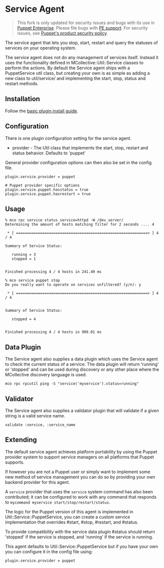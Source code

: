 # Service Agent

> This fork is only updated for security issues and bugs with its use in [Puppet Enterprise](https://puppet.com/products/puppet-enterprise).
> Please file bugs with [PE support](https://support.puppet.com).
> For security issues, see [Puppet's product security policy](https://puppet.com/docs/vulnerability-submission-process).

The service agent that lets you stop, start, restart and query the statuses of services on your operating system.

The service agent does not do any management of services itself. Instead it
uses the functionality defined in MCollective::Util::Service classes to
perform the actions. By default the Service agent ships with a PuppetService
util class, but creating your own is as simple as adding a new class to
util/service/ and implementing the start, stop, status and restart methods.

## Installation

Follow the [basic plugin install guide](http://projects.puppetlabs.com/projects/mcollective-plugins/wiki/InstalingPlugins).

## Configuration

There is one plugin configuration setting for the service agent.

* provider   - The Util class that implements the start, stop, restart and status behavior. Defaults to 'puppet'

General provider configuration options can then also be set in the config file.

```
plugin.service.provider = puppet

# Puppet provider specific options
plugin.service.puppet.hasstatus = true
plugin.service.puppet.hasrestart = true

```

## Usage
```
% mco rpc service status service=httpd -W /dev_server/
Determining the amount of hosts matching filter for 2 seconds .... 4

 * [ ============================================================> ] 4 / 4

Summary of Service Status:

   running = 3
   stopped = 1


Finished processing 4 / 4 hosts in 241.49 ms
```

```
% mco service puppet stop
Do you really want to operate on services unfiltered? (y/n): y

 * [ ============================================================> ] 4 / 4


Summary of Service Status:

   stopped = 4


Finished processing 4 / 4 hosts in 909.01 ms
```

## Data Plugin

The Service agent also supplies a data plugin which uses the Service agent to
check the current status of a service. The data plugin will return 'running'
or 'stopped' and can be used during discovery or any other place where the
MCollective discovery language is used.

```
mco rpc rpcutil ping -S "service('myservice').status=running"
```

## Validator

The Service agent also supplies a validator plugin that will validate if a
given string is a valid service name.

```
validate :service, :service_name
```

## Extending

The default service agent achieves platform portability by using the Puppet
provider system to support service managers on all platforms that Puppet
supports.

If however you are not a Puppet user or simply want to implement some new
method of service management you can do so by providing your own backend
provider for this agent.

A `service` provider that uses the `service` system command has also been
contributed; it can be configured to work with any command that responds to
`mycommand myservice start/stop/restart/status`.

The logic for the Puppet version of this agent is implemented in
Util::Service::PuppetService, you can create a custom service implementation
that overrides #start, #stop, #restart, and #status.

To provide compatibility with the service data plugin #status should return
'stopped' if the service is stopped, and 'running' if the service is running.

This agent defaults to Util::Service::PuppetService but if you have your own
you can configure it in the config file using:

```
plugin.service.provider = puppet
```
